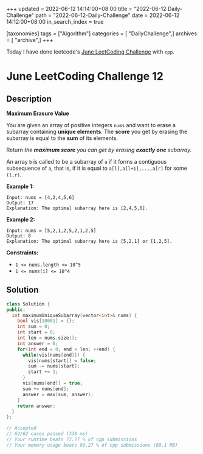 +++
updated = 2022-06-12 14:14:00+08:00
title = "2022-06-12 Daily-Challenge"
path = "2022-06-12-Daily-Challenge"
date = 2022-06-12 14:12:00+08:00
in_search_index = true

[taxonomies]
tags = ["Algorithm"]
categories = [ "DailyChallenge",]
archives = [ "archive",]
+++

Today I have done leetcode's [June LeetCoding Challenge](https://leetcode.com/problems/maximum-erasure-value/) with `cpp`.

<!-- more -->

# June LeetCoding Challenge 12

## Description

**Maximum Erasure Value**

You are given an array of positive integers `nums` and want to erase a subarray containing **unique elements**. The **score** you get by erasing the subarray is equal to the **sum** of its elements.

Return *the **maximum score** you can get by erasing **exactly one** subarray.*

An array `b` is called to be a subarray of `a` if it forms a contiguous subsequence of `a`, that is, if it is equal to `a[l],a[l+1],...,a[r]` for some `(l,r)`.

 

**Example 1:**

```
Input: nums = [4,2,4,5,6]
Output: 17
Explanation: The optimal subarray here is [2,4,5,6].
```

**Example 2:**

```
Input: nums = [5,2,1,2,5,2,1,2,5]
Output: 8
Explanation: The optimal subarray here is [5,2,1] or [1,2,5].
```

 

**Constraints:**

- `1 <= nums.length <= 10^5`
- `1 <= nums[i] <= 10^4`

## Solution

``` cpp
class Solution {
public:
  int maximumUniqueSubarray(vector<int>& nums) {
    bool vis[10001] = {};
    int sum = 0;
    int start = 0;
    int len = nums.size();
    int answer = 0;
    for(int end = 0; end < len; ++end) {
      while(vis[nums[end]]) {
        vis[nums[start]] = false;
        sum -= nums[start];
        start += 1;
      }
      vis[nums[end]] = true;
      sum += nums[end];
      answer = max(sum, answer);
    }
    return answer;
  }
};

// Accepted
// 62/62 cases passed (338 ms)
// Your runtime beats 77.77 % of cpp submissions
// Your memory usage beats 99.27 % of cpp submissions (89.1 MB)
```
